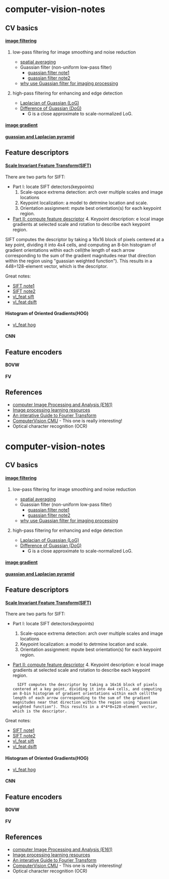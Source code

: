 # computer-vision-notes

## CV basics
#### [image filtering](https://www.cs.cornell.edu/courses/cs6670/2011sp/lectures/lec02_filter.pdf)

1. low-pass filtering for image smoothing and noise reduction 
	- [spatial averaging](http://fourier.eng.hmc.edu/e161/lectures/smooth_sharpen/node1.html)
	- Guassian filter (non-uniform low-pass filter)
		* [guassian filter note1](https://homepages.inf.ed.ac.uk/rbf/HIPR2/gsmooth.htm)
		* [guassian filter note2](https://www.cs.auckland.ac.nz/courses/compsci373s1c/PatricesLectures/Gaussian%20Filtering_1up.pdf)
	- [why use Guassian filter for imaging processing](https://dsp.stackexchange.com/questions/3002/why-are-gaussian-filters-used-as-low-pass-filters-in-image-processing)

2. high-pass filtering for enhancing and edge detection
	- [Laplacian of Guassian (LoG)](http://fourier.eng.hmc.edu/e161/lectures/gradient/node8.html)
	- [Difference of Guassian (DoG)](http://fourier.eng.hmc.edu/e161/lectures/gradient/node8.html)
		* G is a close approximate to scale-normalized LoG.
		

#### [image gradient](http://www.cs.cmu.edu/~16385/s17/Slides/4.0_Image_Gradients_and_Gradient_Filtering.pdf)

#### [guassian and Laplacian pyramid](http://www.cs.toronto.edu/~mangas/teaching/320/slides/CSC320L10.pdf)


## Feature descriptors

#### [Scale Invariant Feature Transform(SIFT)](https://www.cs.ubc.ca/~lowe/papers/ijcv04.pdf)

There are two parts for SIFT:
- Part I: locate SIFT detectors(keypoints)
	1. Scale-space extrema detection: arch over multiple scales and image locations
	2. Keypoint localization:  a model to detrmine location and scale.      
	3. Orientation assignment: mpute best orientation(s) for each keypoint region.
- [Part II: compute feature descriptor](http://aishack.in/tutorials/sift-scale-invariant-feature-transform-features/)
	4. Keypoint description: e local image gradients at selected scale and rotation to describe each keypoint region.

SIFT computes the descriptor by taking a 16x16 block of pixels centered at a key point, dividing it into 4x4 cells, and computing an 8-bin histogram of gradient orientations within each cell(the length of each arrow corresponding to the sum of the gradient magnitudes near that direction within the region using "guassian weighted function"). This results in a 4*4*8=128-element vector, which is the descriptor.



Great notes:
- [SIFT note1 ](https://courses.cs.washington.edu/courses/cse576/06sp/notes/Interest2.pdf)
- [SIFT note2 ](http://aishack.in/tutorials/sift-scale-invariant-feature-transform-introduction/)
- [vl_feat sift](http://www.vlfeat.org/api/sift.html)
- [vl_feat dsift](http://www.vlfeat.org/api/dsift.html)

#### Histogram of Oriented Gradients(HOG)
- [vl_feat hog](http://www.vlfeat.org/api/hog.html)


#### CNN


## Feature encoders

#### BOVW

#### FV


## References
- [computer Image Processing and Analysis (E161)](http://fourier.eng.hmc.edu/e161/)
- [Image processing learning resources](https://homepages.inf.ed.ac.uk/rbf/HIPR2/)
- [An interative Guide to Fourier Transform](https://betterexplained.com/articles/an-interactive-guide-to-the-fourier-transform/)
- [ComputerVision CMU](http://www.cs.cmu.edu/~16385/s17/) - This one is really interesting!
- Optical character recognition (OCR)

# computer-vision-notes

## CV basics
#### [image filtering](https://www.cs.cornell.edu/courses/cs6670/2011sp/lectures/lec02_filter.pdf)

1. low-pass filtering for image smoothing and noise reduction 
	- [spatial averaging](http://fourier.eng.hmc.edu/e161/lectures/smooth_sharpen/node1.html)
	- Guassian filter (non-uniform low-pass filter)
		* [guassian filter note1](https://homepages.inf.ed.ac.uk/rbf/HIPR2/gsmooth.htm)
		* [guassian filter note2](https://www.cs.auckland.ac.nz/courses/compsci373s1c/PatricesLectures/Gaussian%20Filtering_1up.pdf)
	- [why use Guassian filter for imaging processing](https://dsp.stackexchange.com/questions/3002/why-are-gaussian-filters-used-as-low-pass-filters-in-image-processing)

2. high-pass filtering for enhancing and edge detection
	- [Laplacian of Guassian (LoG)](http://fourier.eng.hmc.edu/e161/lectures/gradient/node8.html)
	- [Difference of Guassian (DoG)](http://fourier.eng.hmc.edu/e161/lectures/gradient/node8.html)
		* G is a close approximate to scale-normalized LoG.
		

#### [image gradient](http://www.cs.cmu.edu/~16385/s17/Slides/4.0_Image_Gradients_and_Gradient_Filtering.pdf)

#### [guassian and Laplacian pyramid](http://www.cs.toronto.edu/~mangas/teaching/320/slides/CSC320L10.pdf)


## Feature descriptors

#### [Scale Invariant Feature Transform(SIFT)](https://www.cs.ubc.ca/~lowe/papers/ijcv04.pdf)

There are two parts for SIFT:
- Part I: locate SIFT detectors(keypoints)
	1. Scale-space extrema detection: arch over multiple scales and image locations
	2. Keypoint localization:  a model to detrmine location and scale.      
	3. Orientation assignment: mpute best orientation(s) for each keypoint region.
- [Part II: compute feature descriptor](http://aishack.in/tutorials/sift-scale-invariant-feature-transform-features/)
	4. Keypoint description: e local image gradients at selected scale and rotation to describe each keypoint region.

		SIFT computes the descriptor by taking a 16x16 block of pixels centered at a key point, dividing it into 4x4 cells, and computing an 8-bin histogram of gradient orientations within each cell(the length of each arrow corresponding to the sum of the gradient magnitudes near that direction within the region using "guassian weighted function"). This results in a 4*4*8=128-element vector, which is the descriptor.



Great notes:
- [SIFT note1 ](https://courses.cs.washington.edu/courses/cse576/06sp/notes/Interest2.pdf)
- [SIFT note2 ](http://aishack.in/tutorials/sift-scale-invariant-feature-transform-introduction/)
- [vl_feat sift](http://www.vlfeat.org/api/sift.html)
- [vl_feat dsift](http://www.vlfeat.org/api/dsift.html)

#### Histogram of Oriented Gradients(HOG)
- [vl_feat hog](http://www.vlfeat.org/api/hog.html)


#### CNN


## Feature encoders

#### BOVW

#### FV


## References
- [computer Image Processing and Analysis (E161)](http://fourier.eng.hmc.edu/e161/)
- [Image processing learning resources](https://homepages.inf.ed.ac.uk/rbf/HIPR2/)
- [An interative Guide to Fourier Transform](https://betterexplained.com/articles/an-interactive-guide-to-the-fourier-transform/)
- [ComputerVision CMU](http://www.cs.cmu.edu/~16385/s17/) - This one is really interesting!
- Optical character recognition (OCR)

